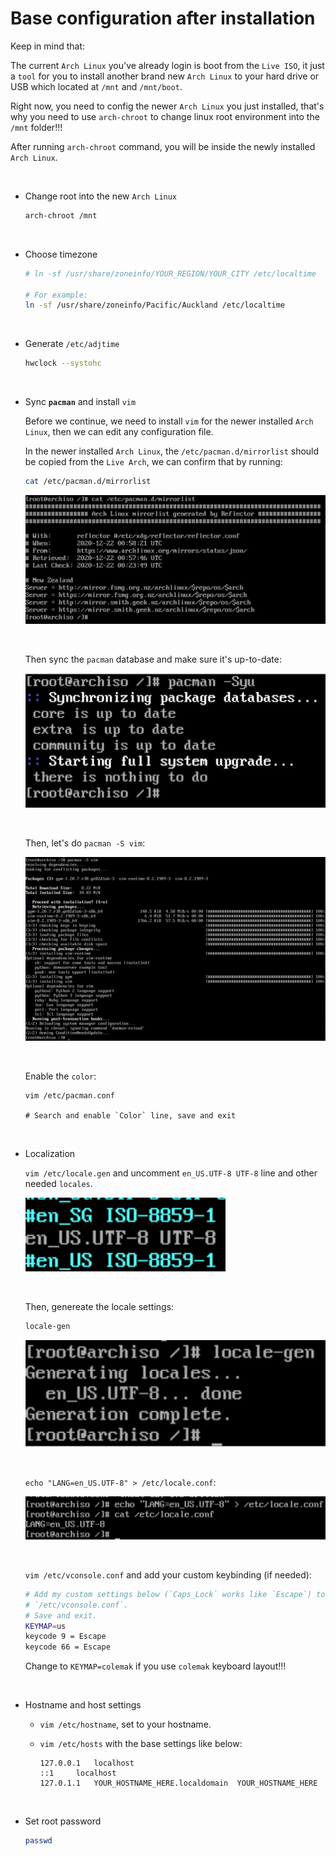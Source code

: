 # Base configuration after installation

Keep in mind that:

The current `Arch Linux` you've already login is boot from the `Live ISO`, 
it just a `tool` for you to install another brand new `Arch Linux` to your hard drive or USB which located at `/mnt` and `/mnt/boot`.

Right now, you need to config the newer `Arch Linux` you just installed, that's why you need to use `arch-chroot` to change linux root environment into the `/mnt` folder!!!

After running `arch-chroot` command, you will be inside the newly installed `Arch Linux`.

</br>

- Change root into the new `Arch Linux`

    ```bash
    arch-chroot /mnt
    ```

</br>

- Choose timezone

    ```bash
    # ln -sf /usr/share/zoneinfo/YOUR_REGION/YOUR_CITY /etc/localtime

    # For example:
    ln -sf /usr/share/zoneinfo/Pacific/Auckland /etc/localtime
    ```

</br>

- Generate `/etc/adjtime`

    ```bash
    hwclock --systohc
    ```

</br>

- Sync **`pacman`** and install `vim`

    Before we continue, we need to install `vim` for the newer installed `Arch Linux`, then we can edit any configuration file.

    In the newer installed `Arch Linux`, the `/etc/pacman.d/mirrorlist` should be copied from the `Live Arch`, we can confirm that by running:

    ```bash
    cat /etc/pacman.d/mirrorlist
    ```

    ![20.png](./images/virtual-box-installation/20.png)

    </br>

    Then sync the `pacman` database and make sure it's up-to-date:


    ![21.png](./images/virtual-box-installation/21.png)

    </br>

    Then, let's do `pacman -S vim`:

    ![22.png](./images/virtual-box-installation/22.png)

    </br>

    Enable the `color`:

    ```
    vim /etc/pacman.conf

    # Search and enable `Color` line, save and exit
    ```

</br>

- Localization

    `vim /etc/locale.gen` and uncomment `en_US.UTF-8 UTF-8` line  and other needed `locales`.

    ![23.png](./images/virtual-box-installation/23.png)

    </br>

    Then, genereate the locale settings:

    ```bash
    locale-gen
    ```

    ![24.png](./images/virtual-box-installation/24.png)

    </br>


    `echo "LANG=en_US.UTF-8" > /etc/locale.conf`:

    ![25.png](./images/virtual-box-installation/25.png)

    </br>
    

    `vim /etc/vconsole.conf` and add your custom keybinding (if needed):

    ```bash
    # Add my custom settings below (`Caps_Lock` works like `Escape`) to
    # `/etc/vconsole.conf`.
    # Save and exit.
    KEYMAP=us
    keycode 9 = Escape
    keycode 66 = Escape
    ```
    
    Change to `KEYMAP=colemak` if you use `colemak` keyboard layout!!!

</br>

- Hostname and host settings
    - `vim /etc/hostname`, set to your hostname.
    
    - `vim /etc/hosts` with the base settings like below:

        ```
        127.0.0.1	localhost
        ::1		localhost
        127.0.1.1	YOUR_HOSTNAME_HERE.localdomain	YOUR_HOSTNAME_HERE
        ```

</br>

- Set root password

    ```bash
    passwd
    ```

